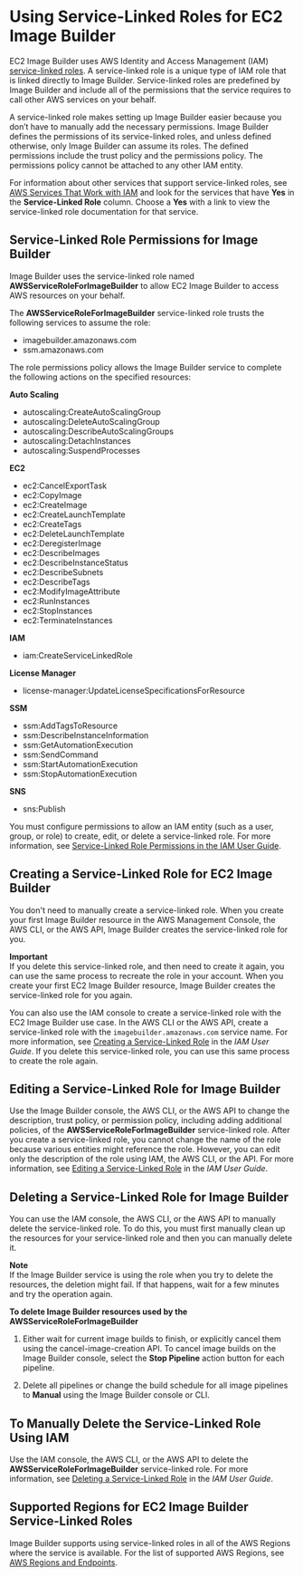 # Using Service\-Linked Roles for EC2 Image Builder<a name="image-builder-service-linked-role"></a>

EC2 Image Builder uses AWS Identity and Access Management \(IAM\) [service\-linked roles](https://docs.aws.amazon.com/IAM/latest/UserGuide/id_roles_terms-and-concepts.html#iam-term-service-linked-role)\. A service\-linked role is a unique type of IAM role that is linked directly to Image Builder\. Service\-linked roles are predefined by Image Builder and include all of the permissions that the service requires to call other AWS services on your behalf\. 

A service\-linked role makes setting up Image Builder easier because you don’t have to manually add the necessary permissions\. Image Builder defines the permissions of its service\-linked roles, and unless defined otherwise, only Image Builder can assume its roles\. The defined permissions include the trust policy and the permissions policy\. The permissions policy cannot be attached to any other IAM entity\. 

For information about other services that support service\-linked roles, see [AWS Services That Work with IAM](https://docs.aws.amazon.com/IAM/latest/UserGuide/reference_aws-services-that-work-with-iam.html) and look for the services that have **Yes** in the **Service\-Linked Role** column\. Choose a **Yes** with a link to view the service\-linked role documentation for that service\.

## Service\-Linked Role Permissions for Image Builder<a name="image-builder-slr-permissions"></a>

Image Builder uses the service\-linked role named **AWSServiceRoleForImageBuilder** to allow EC2 Image Builder to access AWS resources on your behalf\.

The **AWSServiceRoleForImageBuilder** service\-linked role trusts the following services to assume the role:
+ imagebuilder\.amazonaws\.com
+ ssm\.amazonaws\.com

The role permissions policy allows the Image Builder service to complete the following actions on the specified resources:

**Auto Scaling**
+ autoscaling:CreateAutoScalingGroup
+ autoscaling:DeleteAutoScalingGroup
+ autoscaling:DescribeAutoScalingGroups
+ autoscaling:DetachInstances
+ autoscaling:SuspendProcesses

**EC2**
+ ec2:CancelExportTask
+ ec2:CopyImage
+ ec2:CreateImage
+ ec2:CreateLaunchTemplate
+ ec2:CreateTags
+ ec2:DeleteLaunchTemplate
+ ec2:DeregisterImage
+ ec2:DescribeImages
+ ec2:DescribeInstanceStatus
+ ec2:DescribeSubnets
+ ec2:DescribeTags
+ ec2:ModifyImageAttribute
+ ec2:RunInstances
+ ec2:StopInstances
+ ec2:TerminateInstances

**IAM**
+ iam:CreateServiceLinkedRole

**License Manager**
+ license\-manager:UpdateLicenseSpecificationsForResource

**SSM**
+ ssm:AddTagsToResource
+ ssm:DescribeInstanceInformation
+ ssm:GetAutomationExecution
+ ssm:SendCommand
+ ssm:StartAutomationExecution
+ ssm:StopAutomationExecution

**SNS**
+ sns:Publish

You must configure permissions to allow an IAM entity \(such as a user, group, or role\) to create, edit, or delete a service\-linked role\. For more information, see [Service\-Linked Role Permissions in the IAM User Guide](https://docs.aws.amazon.com/IAM/latest/UserGuide/using-service-linked-roles.html#service-linked-role-permissions)\.

## Creating a Service\-Linked Role for EC2 Image Builder<a name="image-builder-slr-creating"></a>

You don't need to manually create a service\-linked role\. When you create your first Image Builder resource in the AWS Management Console, the AWS CLI, or the AWS API, Image Builder creates the service\-linked role for you\.

**Important**  
If you delete this service\-linked role, and then need to create it again, you can use the same process to recreate the role in your account\. When you create your first EC2 Image Builder resource, Image Builder creates the service\-linked role for you again\.

You can also use the IAM console to create a service\-linked role with the EC2 Image Builder use case\. In the AWS CLI or the AWS API, create a service\-linked role with the `imagebuilder.amazonaws.com` service name\. For more information, see [Creating a Service\-Linked Role](https://docs.aws.amazon.com/IAM/latest/UserGuide/using-service-linked-roles.html#create-service-linked-role) in the *IAM User Guide*\. If you delete this service\-linked role, you can use this same process to create the role again\.

## Editing a Service\-Linked Role for Image Builder<a name="image-builder-slr-editing"></a>

Use the Image Builder console, the AWS CLI, or the AWS API to change the description, trust policy, or permission policy, including adding additional policies, of the **AWSServiceRoleForImageBuilder** service\-linked role\. After you create a service\-linked role, you cannot change the name of the role because various entities might reference the role\. However, you can edit only the description of the role using IAM, the AWS CLI, or the API\. For more information, see [Editing a Service\-Linked Role](https://docs.aws.amazon.com/IAM/latest/UserGuide/using-service-linked-roles.html#edit-service-linked-role) in the *IAM User Guide*\.

## Deleting a Service\-Linked Role for Image Builder<a name="image-builder-slr-deleting"></a>

You can use the IAM console, the AWS CLI, or the AWS API to manually delete the service\-linked role\. To do this, you must first manually clean up the resources for your service\-linked role and then you can manually delete it\.

**Note**  
If the Image Builder service is using the role when you try to delete the resources, the deletion might fail\. If that happens, wait for a few minutes and try the operation again\.

**To delete Image Builder resources used by the AWSServiceRoleForImageBuilder**

1. Either wait for current image builds to finish, or explicitly cancel them using the cancel\-image\-creation API\. To cancel image builds on the Image Builder console, select the **Stop Pipeline** action button for each pipeline\.

1. Delete all pipelines or change the build schedule for all image pipelines to **Manual** using the Image Builder console or CLI\.

## To Manually Delete the Service\-Linked Role Using IAM<a name="image-builder-slr-delete-manual"></a>

Use the IAM console, the AWS CLI, or the AWS API to delete the **AWSServiceRoleForImageBuilder** service\-linked role\. For more information, see [Deleting a Service\-Linked Role](https://docs.aws.amazon.com/IAM/latest/UserGuide/using-service-linked-roles.html#delete-service-linked-role) in the *IAM User Guide*\.

## Supported Regions for EC2 Image Builder Service\-Linked Roles<a name="image-builder-slr-regions"></a>

Image Builder supports using service\-linked roles in all of the AWS Regions where the service is available\. For the list of supported AWS Regions, see [AWS Regions and Endpoints](how-image-builder-works.md#image-builder-regions)\.
